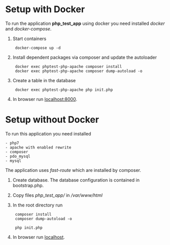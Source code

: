 # Setup with Docker

To run the application **php_test_app** using docker you need installed *docker*
and *docker-compose*.

1. Start containers

        docker-compose up -d

2. Install dependent packages via composer and update the autoloader

        docker exec phptest-php-apache composer install
        docker exec phptest-php-apache composer dump-autoload -o

3. Create a table in the database

        docker exec phptest-php-apache php init.php

3. In browser run [localhost:8000](http://localhost:8000).

# Setup without Docker

To run this application you need installed

    - php7
    - apache with enabled rewrite
    - composer
    - pdo_mysql
    - mysql

The application uses *fast-route* which are installed by composer.

1. Create database. The database configuration is contained in bootstrap.php.

2. Copy files *php_test_app/* in */var/www/html*

3. In the root directory run

        composer install
        composer dump-autoload -o

        php init.php

4. In browser run [localhost](http://localhost/index.php).

